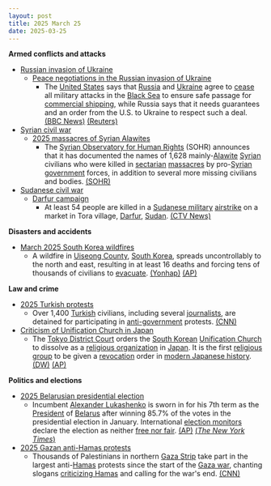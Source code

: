 ```yaml
---
layout: post
title: 2025 March 25
date: 2025-03-25
---
```



**Armed conflicts and attacks**

* [Russian invasion of Ukraine](https://en.wikipedia.org/wiki/Russian_invasion_of_Ukraine "Russian invasion of Ukraine")
  + [Peace negotiations in the Russian invasion of Ukraine](https://en.wikipedia.org/wiki/Peace_negotiations_in_the_Russian_invasion_of_Ukraine "Peace negotiations in the Russian invasion of Ukraine")
    - The [United States](https://en.wikipedia.org/wiki/United_States "United States") says that [Russia](https://en.wikipedia.org/wiki/Russia "Russia") and [Ukraine](https://en.wikipedia.org/wiki/Ukraine "Ukraine") agree to [cease](https://en.wikipedia.org/wiki/Ceasefire "Ceasefire") all military attacks in the [Black Sea](https://en.wikipedia.org/wiki/Black_Sea "Black Sea") to ensure safe passage for [commercial shipping](https://en.wikipedia.org/wiki/Merchant_ship "Merchant ship"), while Russia says that it needs guarantees and an order from the U.S. to Ukraine to respect such a deal. [(BBC News)](https://www.bbc.co.uk/news/live/c4g7w7521w0t) [(Reuters)](https://www.reuters.com/world/europe/russia-us-are-studying-outcome-talks-ukraine-riyadh-kremlin-says-2025-03-25/)
* [Syrian civil war](https://en.wikipedia.org/wiki/Syrian_civil_war "Syrian civil war")
  + [2025 massacres of Syrian Alawites](https://en.wikipedia.org/wiki/2025_massacres_of_Syrian_Alawites "2025 massacres of Syrian Alawites")
    - The [Syrian Observatory for Human Rights](https://en.wikipedia.org/wiki/Syrian_Observatory_for_Human_Rights "Syrian Observatory for Human Rights") (SOHR) announces that it has documented the names of 1,628 mainly-[Alawite](https://en.wikipedia.org/wiki/Alawites "Alawites") [Syrian](https://en.wikipedia.org/wiki/Syrians "Syrians") civilians who were killed in [sectarian](https://en.wikipedia.org/wiki/Sectarianism_and_minorities_in_the_Syrian_civil_war "Sectarianism and minorities in the Syrian civil war") [massacres](https://en.wikipedia.org/wiki/Extrajudicial_killing "Extrajudicial killing") by pro-[Syrian government](https://en.wikipedia.org/wiki/Government_of_Syria "Government of Syria") forces, in addition to several more missing civilians and bodies. [(SOHR)](https://www.syriahr.com/%D8%A3%D8%B3%D8%A8%D9%88%D8%B9%D8%A7%D9%86-%D8%B9%D9%84%D9%89-%D8%B9%D9%85%D9%84-%D9%84%D8%AC%D9%86%D8%A9-%D8%AA%D9%82%D8%B5%D9%8A-%D8%A7%D9%84%D8%AD%D9%82%D8%A7%D8%A6%D9%82-%D8%A7%D9%84%D9%85%D8%B1/754412/)
* [Sudanese civil war](https://en.wikipedia.org/wiki/Sudanese_civil_war_%282023%E2%80%93present%29 "Sudanese civil war (2023–present)")
  + [Darfur campaign](https://en.wikipedia.org/wiki/Darfur_campaign_%282023%E2%80%93present%29 "Darfur campaign (2023–present)")
    - At least 54 people are killed in a [Sudanese military](https://en.wikipedia.org/wiki/Sudanese_Armed_Forces "Sudanese Armed Forces") [airstrike](https://en.wikipedia.org/wiki/Airstrike "Airstrike") on a market in Tora village, [Darfur](https://en.wikipedia.org/wiki/Darfur "Darfur"), [Sudan](https://en.wikipedia.org/wiki/Sudan "Sudan"). [(CTV News)](https://www.ctvnews.ca/world/article/sudan-aid-groups-say-54-killed-in-an-airstrike-blamed-on-the-military-in-darfur/)

**Disasters and accidents**

* [March 2025 South Korea wildfires](https://en.wikipedia.org/wiki/March_2025_South_Korea_wildfires "March 2025 South Korea wildfires")
  + A wildfire in [Uiseong County](https://en.wikipedia.org/wiki/Uiseong_County "Uiseong County"), [South Korea](https://en.wikipedia.org/wiki/South_Korea "South Korea"), spreads uncontrollably to the north and east, resulting in at least 16 deaths and forcing tens of thousands of civilians to [evacuate](https://en.wikipedia.org/wiki/Emergency_evacuation "Emergency evacuation"). [(Yonhap)](https://www.yna.co.kr/view/AKR20250325173500053) [(AP)](https://apnews.com/article/south-korea-wildfires-dry-winds-sancheong-2485c8d2af33d66d9e549e6945ef79e8)

**Law and crime**

* [2025 Turkish protests](https://en.wikipedia.org/wiki/2025_Turkish_protests "2025 Turkish protests")
  + Over 1,400 [Turkish](https://en.wikipedia.org/wiki/Turkey "Turkey") civilians, including several [journalists](https://en.wikipedia.org/wiki/Mass_media_in_Turkey "Mass media in Turkey"), are detained for participating in [anti-government](https://en.wikipedia.org/wiki/Anti-Erdo%C4%9Fanism "Anti-Erdoğanism") protests. [(CNN)](https://www.cnn.com/2025/03/25/europe/turkey-protests-journalists-arrested-intl-latam/index.html)
* [Criticism of Unification Church in Japan](https://en.wikipedia.org/wiki/Criticism_of_Unification_Church_in_Japan "Criticism of Unification Church in Japan")
  + The [Tokyo District Court](https://en.wikipedia.org/wiki/Tokyo_District_Court "Tokyo District Court") orders the [South Korean](https://en.wikipedia.org/wiki/South_Korea "South Korea") [Unification Church](https://en.wikipedia.org/wiki/Unification_Church "Unification Church") to dissolve as a [religious organization](https://en.wikipedia.org/wiki/Religious_organization "Religious organization") in [Japan](https://en.wikipedia.org/wiki/Japan "Japan"). It is the first [religious group](https://en.wikipedia.org/wiki/Religion_in_Japan "Religion in Japan") to be given a [revocation](https://en.wikipedia.org/wiki/Revocation "Revocation") order in [modern Japanese history](https://en.wikipedia.org/wiki/History_of_Japan#Modern_Japan "History of Japan"). [(DW)](https://www.dw.com/en/japan-court-orders-unification-church-dissolved/a-72025714) [(AP)](https://apnews.com/article/japan-unification-church-dissolution-d5e1fdf3cb671d6ffeb45d75620ef8b2)

**Politics and elections**

* [2025 Belarusian presidential election](https://en.wikipedia.org/wiki/2025_Belarusian_presidential_election "2025 Belarusian presidential election")
  + Incumbent [Alexander Lukashenko](https://en.wikipedia.org/wiki/Alexander_Lukashenko "Alexander Lukashenko") is sworn in for his 7th term as the [President](https://en.wikipedia.org/wiki/President_of_Belarus "President of Belarus") of [Belarus](https://en.wikipedia.org/wiki/Belarus "Belarus") after winning 85.7% of the votes in the presidential election in January. International [election monitors](https://en.wikipedia.org/wiki/Election_monitoring "Election monitoring") declare the election as neither [free nor fair](https://en.wikipedia.org/wiki/Free_and_fair_election "Free and fair election"). [(AP)](https://apnews.com/article/belarus-lukashenko-election-inauguration-crackdown-7b5d85b8400d678a19608f3054e63350) [(*The New York Times*)](https://www.nytimes.com/2025/01/25/world/europe/belarus-election-lukashenko.html)
* [2025 Gazan anti-Hamas protests](https://en.wikipedia.org/wiki/2025_Gazan_anti-Hamas_protests "2025 Gazan anti-Hamas protests")
  + Thousands of Palestinians in northern [Gaza Strip](https://en.wikipedia.org/wiki/Gaza_Strip "Gaza Strip") take part in the largest anti-[Hamas](https://en.wikipedia.org/wiki/Hamas "Hamas") protests since the start of the [Gaza war](https://en.wikipedia.org/wiki/Gaza_war "Gaza war"), chanting slogans [criticizing Hamas](https://en.wikipedia.org/wiki/Criticism_of_Hamas "Criticism of Hamas") and calling for the war's end. [(CNN)](https://www.cnn.com/2025/03/25/middleeast/anti-hamas-protests-gaza-intl-latam/index.html)
